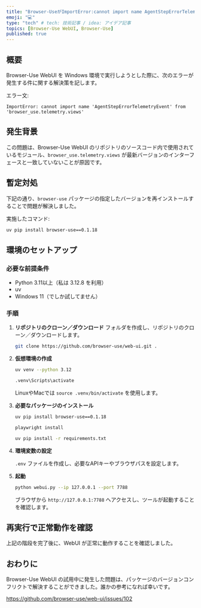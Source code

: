 ```yaml
---
title: "Browser-UseがImportError:cannot import name AgentStepErrorTelemetryEventで失敗する件"
emoji: "💻" 
type: "tech" # tech: 技術記事 / idea: アイデア記事
topics: [Browser-Use WebUI, Browser-Use] 
published: true
---
```


## 概要

Browser-Use WebUI を Windows 環境で実行しようとした際に、次のエラーが発生する件に関する解決策を記します。

エラー文:

```
ImportError: cannot import name 'AgentStepErrorTelemetryEvent' from 'browser_use.telemetry.views'
```

## 発生背景

この問題は、Browser-Use WebUI のリポジトリのソースコード内で使用されているモジュール、`browser_use.telemetry.views` が最新バージョンのインターフェースと一致していないことが原因です。

## 暫定対処

下記の通り、`browser-use` パッケージの指定したバージョンを再インストールすることで問題が解決しました。

   実施したコマンド:
   ```bash
   uv pip install browser-use==0.1.18
   ```

## 環境のセットアップ

### 必要な前提条件

- Python 3.11以上（私は 3.12.8 を利用）
- uv
- Windows 11（でしか試してません）

### 手順
1. **リポジトリのクローン／ダウンロード**
フォルダを作成し、リポジトリのクローン／ダウンロードします。
   ```bash
   git clone https://github.com/browser-use/web-ui.git . 
   ```

2. **仮想環境の作成**

   ```bash
   uv venv --python 3.12
   ```

   
   ```bash
   .venv\Scripts\activate 
   ```

   LinuxやMacでは `source .venv/bin/activate` を使用します。

3. **必要なパッケージのインストール**

   ```bash
   uv pip install browser-use==0.1.18
   ```
   
   ```bash
   playwright install
   ```

   ```bash
   uv pip install -r requirements.txt
   ```
   
4. **環境変数の設定**

   `.env` ファイルを作成し、必要なAPIキーやブラウザパスを設定します。

5. **起動**

   ```bash
   python webui.py --ip 127.0.0.1 --port 7788
   ```

   ブラウザから `http://127.0.0.1:7788` へアクセスし、ツールが起動することを確認します。

## 再実行で正常動作を確認

上記の階段を完了後に、WebUI が正常に動作することを確認しました。

## おわりに

Browser-Use WebUI の試用中に発生した問題は、パッケージのバージョンコンフリクトで解決することができました。誰かの参考になれば幸いです。

https://github.com/browser-use/web-ui/issues/102
